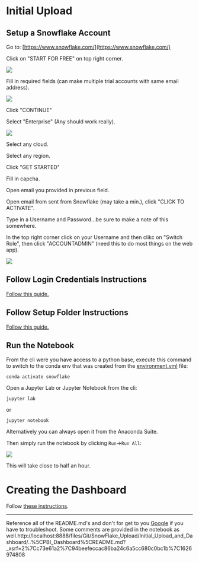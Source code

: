 # Initial Upload

## Setup a Snowflake Account

Go to:
[https://www.snowflake.com/](https://www.snowflake.com/)

Click on "START FOR FREE" on top right corner.

![](../Images/SF_Setup.png)

Fill in required fields (can make multiple trial accounts with same email address).

![](../Images/SF_Setup1.png)

Click "CONTINUE"

Select "Enterprise" (Any should work really).

![](../Images/SF_Setup2.png)

Select any cloud.

Select any region.

Click "GET STARTED"

Fill in capcha.

Open email you provided in previous field.

Open email from sent from Snowflake (may take a min.), click "CLICK TO ACTIVATE".

Type in a Username and Password...be sure to make a note of this somewhere.

In the top right corner click on your Username and then clikc on "Switch Role", then click "ACCOUNTADMIN" (need this to do most things on the web app).

![](../Images/SF_Setup3.png)

## Follow Login Credentials Instructions

[Follow this guide.](../Login_Credentials/README.md)

## Follow Setup Folder Instructions

[Follow this guide.](../Setup/README.md)

## Run the Notebook

From the cli were you have access to a python base, execute this command to switch to the conda env that was created from the [environment.yml](../Setup) file:

```
conda activate snowflake
```

Open a Jupyter Lab or Jupyter Notebook from the cli:

```
jupyter lab
```
or
```
jupyter notebook
```
Alternatively you can always open it from the Anaconda Suite.

Then simply run the notebook by clicking `Run`->`Run All`:

![](../Images/Run_Notebook.png)

This will take close to half an hour.

# Creating the Dashboard

Follow [these instructions](../PBI_Dashboard/README.md).

---
Reference all of the README.md's and don't for get to you [Google](www.google.com) if you have to troubleshoot.
Some comments are provided in the notebook as well.http://localhost:8888/files/Git/SnowFlake_Upload/Initial_Upload_and_Dashboard/..%5CPBI_Dashboard%5CREADME.md?_xsrf=2%7Cc73e61a2%7C94beefeccac86ba24c6a5cc680c0bc1b%7C1626974808